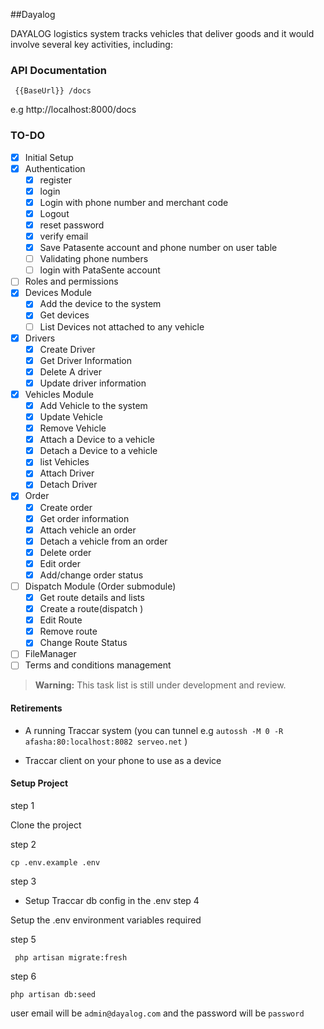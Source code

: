     
##Dayalog

DAYALOG logistics system tracks vehicles that deliver goods and it would involve several key activities, including:

### API Documentation 

```
 {{BaseUrl}} /docs
```
e.g http://localhost:8000/docs

### TO-DO

- [x] Initial Setup 
- [x] Authentication
    - [x] register
    - [x] login
    - [x] Login with phone number and merchant code
    - [x] Logout
    - [x] reset password
    - [x] verify email
    - [x] Save Patasente account and phone number on user table
    - [ ] Validating phone numbers 
    - [ ] login with PataSente account
- [ ] Roles and permissions
- [x] Devices Module
    - [x] Add the device to the system
    - [x] Get devices
    - [ ] List Devices not attached to any vehicle 
- [x] Drivers
    - [x] Create Driver
    - [x] Get Driver Information
    - [x] Delete A driver
    - [x] Update driver information
- [x] Vehicles Module
    - [x] Add Vehicle to the system
    - [x] Update Vehicle
    - [x] Remove Vehicle
    - [x] Attach a Device to a vehicle
    - [x] Detach a Device to a vehicle
    - [x] list Vehicles
    - [x] Attach Driver
    - [x] Detach Driver
- [x]  Order
    - [x] Create order
    - [x] Get order information
    - [x] Attach vehicle an order
    - [x] Detach a vehicle from an order
    - [x] Delete order
    - [x] Edit order
    - [x] Add/change order status
- [ ] Dispatch Module (Order submodule)
    - [x] Get route details and lists
    - [x] Create a route(dispatch )
    - [x] Edit Route
    - [x] Remove route
    - [x] Change Route Status
- [ ] FileManager 
- [ ] Terms and conditions management
> **Warning:** This task list is still under development and review.



#### Retirements
  - A running Traccar system  (you can tunnel e.g `autossh -M 0 -R afasha:80:localhost:8082 serveo.net` ) 

  - Traccar client on your phone to use as a device
  
#### Setup Project

step 1 

Clone the project 

step 2
```
cp .env.example .env
```

step 3
 - Setup  Traccar db config in the .env
step 4

Setup the .env environment variables required

step 5

```
 php artisan migrate:fresh
```
step 6

```
php artisan db:seed
```

user email will be  `admin@dayalog.com` and the password will be `password`
